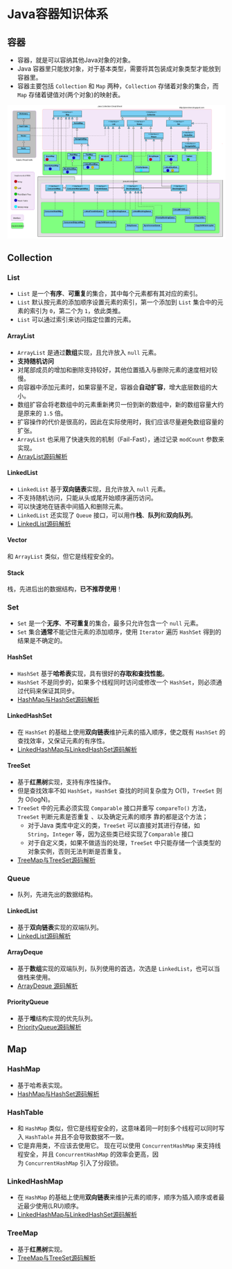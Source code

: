 # Java容器知识体系

## 容器

- 容器，就是可以容纳其他Java对象的对象。
- Java 容器里只能放对象，对于基本类型，需要将其包装成对象类型才能放到容器里。
- 容器主要包括 `Collection` 和 `Map` 两种，`Collection` 存储着对象的集合，而 `Map` 存储着键值对(两个对象)的映射表。

![Java容器知识体系](imgs/Java容器知识体系.png)
## Collection

### List

- `List` 是一个**有序**、**可重复**的集合，其中每个元素都有其对应的索引。
- `List` 默认按元素的添加顺序设置元素的索引，第一个添加到 `List` 集合中的元素的索引为 `0`，第二个为 `1`，依此类推。
- `List` 可以通过索引来访问指定位置的元素。

#### ArrayList

- `ArrayList` 是通过**数组**实现，且允许放入 `null` 元素。
- **支持随机访问**
- 对尾部成员的增加和删除支持较好，其他位置插入与删除元素的速度相对较慢。
- 向容器中添加元素时，如果容量不足，容器会**自动扩容**，增大底层数组的大小。
- 数组扩容会将老数组中的元素重新拷贝一份到新的数组中，新的数组容量大约是原来的 `1.5` 倍。
- 扩容操作的代价是很高的，因此在实际使用时，我们应该尽量避免数组容量的扩张。
- `ArrayList` 也采用了快速失败的机制（Fail-Fast），通过记录 `modCount` 参数来实现。
- [ArrayList源码解析](docs/Java/J2-Java进阶/Java容器/J2-1.1-ArrayList源码解析.md)

#### LinkedList

- `LinkedList` 基于**双向链表**实现，且允许放入 `null` 元素。
- 不支持随机访问，只能从头或尾开始顺序遍历访问。
- 可以快速地在链表中间插入和删除元素。
- `LinkedList` 还实现了 `Queue` 接口，可以用作**栈**、**队列**和**双向队列**。
- [LinkedList源码解析](docs/Java/J2-Java进阶/Java容器/J2-1.2-LinkedList源码解析.md)

#### Vector

和 `ArrayList` 类似，但它是线程安全的。

#### Stack

栈，先进后出的数据结构，**已不推荐使用**！

### Set
- `Set` 是一个**无序**、**不可重复**的集合，最多只允许包含一个 `null` 元素。
- `Set` 集合**通常**不能记住元素的添加顺序，使用 `Iterator` 遍历 `HashSet` 得到的结果是不确定的。

#### HashSet

- `HashSet` 基于**哈希表**实现，具有很好的**存取和查找性能**。
- `HashSet` 不是同步的，如果多个线程同时访问或修改一个 `HashSet`，则必须通过代码来保证其同步。
- [HashMap与HashSet源码解析](docs/Java/J2-Java进阶/Java容器/J2-1.3-HashMap与HashSet源码解析.md)

#### LinkedHashSet

- 在 `HashSet` 的基础上使用**双向链表**维护元素的插入顺序，使之既有 `HashSet` 的查找效率，又保证元素的有序性。
- [LinkedHashMap与LinkedHashSet源码解析](docs/Java/J2-Java进阶/Java容器/J2-1.4-LinkedHashMap与LinkedHashSet源码解析.md)

#### TreeSet

- 基于**红黑树**实现，支持有序性操作。
- 但是查找效率不如 `HashSet`，`HashSet` 查找的时间复杂度为 O(1)，`TreeSet` 则为 O(logN)。 
- `TreeSet` 中的元素必须实现 `Comparable` 接口并重写 `compareTo()` 方法，`TreeSet` 判断元素是否重复 、以及确定元素的顺序 靠的都是这个方法；  
	- 对于Java 类库中定义的类，`TreeSet` 可以直接对其进行存储，如 `String`，`Integer` 等，因为这些类已经实现了`Comparable` 接口  
	- 对于自定义类，如果不做适当的处理，`TreeSet` 中只能存储一个该类型的对象实例，否则无法判断是否重复。
- [TreeMap与TreeSet源码解析](docs/Java/J2-Java进阶/Java容器/J2-1.5-TreeMap与TreeSet源码解析.md)

### Queue

- 队列，先进先出的数据结构。

#### LinkedList

- 基于**双向链表**实现的双端队列。
- [LinkedList源码解析](docs/Java/J2-Java进阶/Java容器/J2-1.2-LinkedList源码解析.md)

#### ArrayDeque

- 基于**数组**实现的双端队列，队列使用的首选，次选是 `LinkedList`，也可以当做栈来使用。
- [ArrayDeque 源码解析](docs/Java/J2-Java进阶/Java容器/J2-1.6-ArrayDeque源码解析.md)

#### PriorityQueue

- 基于**堆**结构实现的优先队列。
- [PriorityQueue源码解析](docs/Java/J2-Java进阶/Java容器/J2-1.7-PriorityQueue源码解析.md)

## Map

### HashMap

- 基于哈希表实现。
- [HashMap与HashSet源码解析](docs/Java/J2-Java进阶/Java容器/J2-1.3-HashMap与HashSet源码解析.md)

### HashTable

- 和 `HashMap` 类似，但它是线程安全的，这意味着同一时刻多个线程可以同时写入 `HashTable` 并且不会导致数据不一致。
- 它是弃用类，不应该去使用它。 现在可以使用 `ConcurrentHashMap` 来支持线程安全，并且 `ConcurrentHashMap` 的效率会更高，因为 `ConcurrentHashMap` 引入了分段锁。

### LinkedHashMap

- 在 `HashMap` 的基础上使用**双向链表**来维护元素的顺序，顺序为插入顺序或者最近最少使用(LRU)顺序。
- [LinkedHashMap与LinkedHashSet源码解析](docs/Java/J2-Java进阶/Java容器/J2-1.4-LinkedHashMap与LinkedHashSet源码解析.md)

### TreeMap

- 基于**红黑树**实现。
- [TreeMap与TreeSet源码解析](docs/Java/J2-Java进阶/Java容器/J2-1.5-TreeMap与TreeSet源码解析.md)
